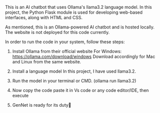 This is an AI chatbot that uses Ollama's llama3.2 language model.
In this project, the Python Flask module is used for developing web-based interfaces, along with HTML and CSS.

As mentioned, this is an Ollama-powered AI chatbot and is hosted locally.
The website is not deployed for this code currently.

In order to run the code in your system, follow these steps:
1. Install Ollama from their official website
    For Windows: https://ollama.com/download/windows
    Download accordingly for Mac and Linux from the same website.

2. Install a language model
   In this project, I have used llama3.2.

3. Run the model in your terminal or CMD.
    (ollama run llama3.2)
4. Now copy the code paste it in Vs code or any code editor/IDE, then execute
5. GenNet is ready for its duty🤖
